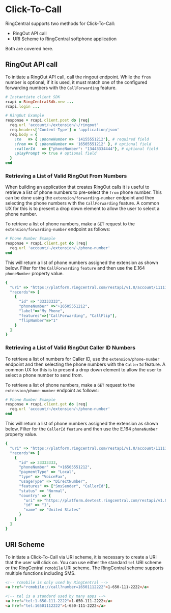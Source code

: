 # Click-To-Call

RingCentral supports two methods for Click-To-Call:

* RingOut API call
* URI Scheme to RingCentral softphone application

Both are covered here.

## RingOut API call

To initiate a RingOut API call, call the ringout endpoint. While the `from` number is optional, if it is used, it must match one of the configured forwarding numbers with the `CallForwarding` feature.

```ruby
# Instantiate client SDK
rcapi = RingCentralSdk.new ...
rcapi.login ...

# RingOut Example
response = rcapi.client.post do |req|
  req.url 'account/~/extension/~/ringout'
  req.headers['Content-Type'] = 'application/json'
  req.body = {
    :to   => { :phoneNumber => '14155551212'}, # required field
    :from => { :phoneNumber => '16505551212' }, # optional field
    :callerId   => {"phoneNumber": "13443334444"}, # optional field
    :playPrompt => true # optional field
  }
end
```

### Retrieving a List of Valid RingOut From Numbers

When building an application that creates RingOut calls it is useful to retrieve a list of phone numbers to pre-select the `from` phone number. This can be done using the `extension/forwarding-number` endpoint and then selecting the phone numbers with the `CallForwarding` feature. A common UX for this is to present a drop down element to allow the user to select a phone number.

To retrieve a list of phone numbers, make a `GET` request to the `extension/forwarding-number` endpoint as follows:

```ruby
# Phone Number Example
response = rcapi.client.get do |req|
  req.url 'account/~/extension/~/phone-number'
end
```

This will return a list of phone numbers assigned the extension as shown below. Filter for the `CallForwarding` `feature` and then use the E.164 `phoneNumber` property value.

```ruby
{
  "uri" => "https://platform.ringcentral.com/restapi/v1.0/account/11111111/extension/22222222/forwarding-number?page=1&perPage=100"
  "records"=> [
    {
      "id" => "33333333",
      "phoneNumber" =>"+16505551212",
      "label"=>"My Phone",
      "features"=>["CallForwarding", "CallFlip"],
      "flipNumber"=>"1"
    }
  ]
}
```

### Retrieving a List of Valid RingOut Caller ID Numbers

To retrieve a list of numbers for Caller ID, use the `extension/phone-number` endpoint and then selecting the phone numbers with the `CallerId` feature. A common UX for this is to present a drop down element to allow the user to select a phone number to send from.

To retrieve a list of phone numbers, make a `GET` request to the `extension/phone-number` endpoint as follows:

```ruby
# Phone Number Example
response = rcapi.client.get do |req|
  req.url 'account/~/extension/~/phone-number'
end
```

This will return a list of phone numbers assigned the extension as shown below. Filter for the `CallerId` `feature` and then use the E.164 `phoneNumber` property value.

```ruby
{
  "uri" => "https://platform.ringcentral.com/restapi/v1.0/account/11111111/extension/22222222/phone-number?page=1&perPage=100"
  "records"=> [
    {
      "id" => 33333333,
      "phoneNumber" => "+16505551212",
      "paymentType" => "Local",
      "type" => "VoiceFax",
      "usageType" => "DirectNumber",
      "features" => ["SmsSender", "CallerId"],
      "status" => "Normal",
      "country" => {
        "uri" => "https://platform.devtest.ringcentral.com/restapi/v1.0/dictionary/country/1",
        "id" => "1",
        "name" => "United States"
      }
    }
  ]
}
```

## URI Scheme

To initiate a Click-To-Call via URI scheme, it is necessary to create a URI that the user will click on. You can use either the standard `tel` URI scheme or the RingCentral `rcmobile` URI scheme. The RingCentral scheme supports multiple functions including SMS.

```html
<!-- rcmobile is only used by RingCentral -->
<a href="rcmobile://call?number=16501112222">1-650-111-2222</a>

<!-- tel is a standard used by many apps -->
<a href="tel:1-650-111-2222">1-650-111-2222</a>
<a href="tel:16501112222">1-650-111-2222</a>
```
